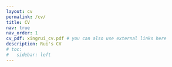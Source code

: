 ```yaml
---
layout: cv
permalink: /cv/
title: CV
nav: true
nav_order: 1
cv_pdf: xingrui_cv.pdf # you can also use external links here
description: Rui's CV
# toc:
#   sidebar: left
---
```

